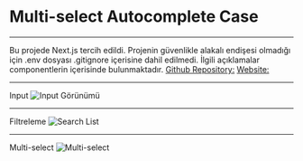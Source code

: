 # Multi-select Autocomplete Case

***
Bu projede Next.js tercih edildi.
Projenin güvenlikle alakalı endişesi olmadığı için .env dosyası .gitignore içerisine dahil edilmedi.
İlgili açıklamalar componentlerin içerisinde bulunmaktadır.
[Github Repository:](https://github.com/FlyingTurkman/multi-select-autocomplete-case "multi-select-autocomplete-case")
[Website:](https://multi-select-autocomplete-case.vercel.app "Website")
***
Input
![Input Görünümü]('/public/img1.png')
***
Filtreleme
![Search List]('/public/img2.png')
***
Multi-select
![Multi-select]('/public/img3.png')




